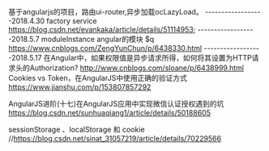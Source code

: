 基于angularjs的项目，路由ui-router,异步加载ocLazyLoad。
------------------2018.4.30
factory service https://blog.csdn.net/evankaka/article/details/51114953;
------------------2018.5.7
moduleInstance  angular的模块
$q https://www.cnblogs.com/ZengYunChun/p/6438330.html
------------------2018.5.17
在Angular中，如果权限值是异步请求所得，如何将其设置为HTTP请求头的Authorization?
http://www.cnblogs.com/sloane/p/6438999.html
Cookies vs Token，在AngularJS中使用正确的验证方式
https://www.jianshu.com/p/153807857292

AngularJS进阶(十七)在AngularJS应用中实现微信认证授权遇到的坑
https://blog.csdn.net/sunhuaqiang1/article/details/50188605

sessionStorage 、localStorage 和 cookie
//https://blog.csdn.net/sinat_31057219/article/details/70229566